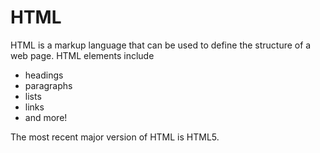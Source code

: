 # HTML


HTML is a markup language that can be used to define the structure of a web page. HTML elements include


* headings
* paragraphs
* lists
* links
* and more!


The most recent major version of HTML is HTML5.


